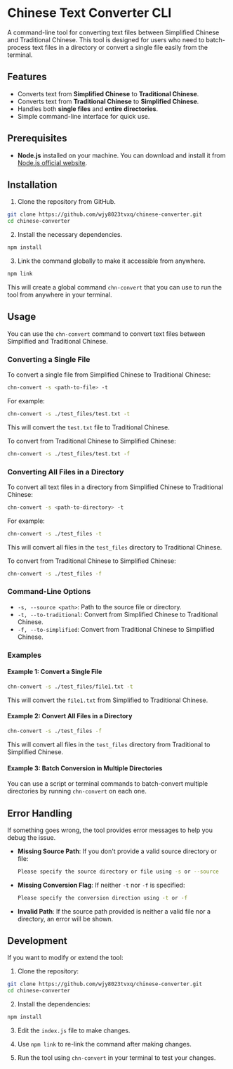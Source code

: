 
# Chinese Text Converter CLI

A command-line tool for converting text files between Simplified Chinese and Traditional Chinese. This tool is designed for users who need to batch-process text files in a directory or convert a single file easily from the terminal.

## Features

- Converts text from **Simplified Chinese** to **Traditional Chinese**.
- Converts text from **Traditional Chinese** to **Simplified Chinese**.
- Handles both **single files** and **entire directories**.
- Simple command-line interface for quick use.

## Prerequisites

- **Node.js** installed on your machine. You can download and install it from [Node.js official website](https://nodejs.org/).

## Installation

1. Clone the repository from GitHub.

```bash
git clone https://github.com/wjy8023tvxq/chinese-converter.git
cd chinese-converter
```

2. Install the necessary dependencies.

```bash
npm install
```

3. Link the command globally to make it accessible from anywhere.

```bash
npm link
```

This will create a global command `chn-convert` that you can use to run the tool from anywhere in your terminal.

## Usage

You can use the `chn-convert` command to convert text files between Simplified and Traditional Chinese.

### Converting a Single File

To convert a single file from Simplified Chinese to Traditional Chinese:

```bash
chn-convert -s <path-to-file> -t
```

For example:

```bash
chn-convert -s ./test_files/test.txt -t
```

This will convert the `test.txt` file to Traditional Chinese.

To convert from Traditional Chinese to Simplified Chinese:

```bash
chn-convert -s ./test_files/test.txt -f
```

### Converting All Files in a Directory

To convert all text files in a directory from Simplified Chinese to Traditional Chinese:

```bash
chn-convert -s <path-to-directory> -t
```

For example:

```bash
chn-convert -s ./test_files -t
```

This will convert all files in the `test_files` directory to Traditional Chinese.

To convert from Traditional Chinese to Simplified Chinese:

```bash
chn-convert -s ./test_files -f
```

### Command-Line Options

- `-s, --source <path>`: Path to the source file or directory.
- `-t, --to-traditional`: Convert from Simplified Chinese to Traditional Chinese.
- `-f, --to-simplified`: Convert from Traditional Chinese to Simplified Chinese.

### Examples

#### Example 1: Convert a Single File

```bash
chn-convert -s ./test_files/file1.txt -t
```

This will convert the `file1.txt` from Simplified to Traditional Chinese.

#### Example 2: Convert All Files in a Directory

```bash
chn-convert -s ./test_files -f
```

This will convert all files in the `test_files` directory from Traditional to Simplified Chinese.

#### Example 3: Batch Conversion in Multiple Directories

You can use a script or terminal commands to batch-convert multiple directories by running `chn-convert` on each one.

## Error Handling

If something goes wrong, the tool provides error messages to help you debug the issue.

- **Missing Source Path**: If you don't provide a valid source directory or file:
  
  ```bash
  Please specify the source directory or file using -s or --source
  ```

- **Missing Conversion Flag**: If neither `-t` nor `-f` is specified:

  ```bash
  Please specify the conversion direction using -t or -f
  ```

- **Invalid Path**: If the source path provided is neither a valid file nor a directory, an error will be shown.

## Development

If you want to modify or extend the tool:

1. Clone the repository:

```bash
git clone https://github.com/wjy8023tvxq/chinese-converter.git
cd chinese-converter
```

2. Install the dependencies:

```bash
npm install
```

3. Edit the `index.js` file to make changes.

4. Use `npm link` to re-link the command after making changes.

5. Run the tool using `chn-convert` in your terminal to test your changes.
